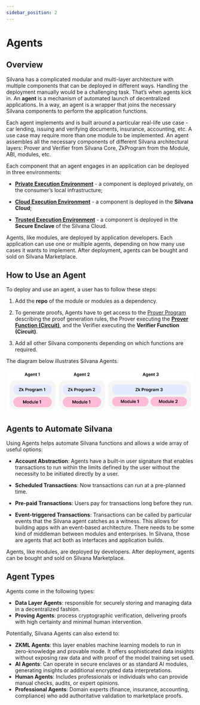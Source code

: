 ```yaml
---
sidebar_position: 2
---
```


# Agents

## Overview

Silvana has a complicated modular and multi-layer architecture with multiple components that can be deployed in different ways. Handling the deployment manually would be a challenging task. That’s when agents kick in. An **agent** is a mechanism of automated launch of decentralized applications. In a way, an agent is a wrapper that joins the necessary Silvana components to perform the application functions.

Each agent implements and is built around a particular real-life use case - car lending, issuing and verifying documents, insurance, accounting, etc. A use case may require more than one module to be implemented. An agent assembles all the necessary components of different Silvana architectural layers: Prover and Verifier from Silvana Core, ZkProgram from the Module, ABI, modules, etc.

Each component that an agent engages in an application can be deployed in three environments:

* [**Private Execution Environment**](/Documentation/Deployment/deployment-environments#private-execution-environment-pxe) - a component is deployed privately, on the consumer’s local infrastructure;

* [**Cloud Execution Environment**](/Documentation/Deployment/deployment-environments#cloud-execution-environment-cxe) - a component is deployed in the **Silvana Cloud**;

* [**Trusted Execution Environment**](/Documentation/Deployment/deployment-environments#trusted-execution-environment-tee) - a component is deployed in the **Secure Enclave** of the Silvana Cloud.

Agents, like modules, are deployed by application developers. Each application can use one or multiple agents, depending on how many use cases it wants to implement. After deployment, agents can be bought and sold on Silvana Marketplace.

## How to Use an Agent

To deploy and use an agent, a user has to follow these steps:

1. Add the **repo** of the module or modules as a dependency. 

2. To generate proofs, Agents have to get access to the [Prover Program](/Documentation/glossary#prover-program) describing the proof generation rules, the Prover executing the [**Prover Function (Circuit)**](/Documentation/architecture/silvana-core/prover#prover-function), and the Verifier executing the **Verifier Function (Circuit)**.

3. Add all other Silvana components depending on which functions are required.

The diagram below illustrates Silvana Agents.

![Silvana Agents](./img/silvana-agents.png)

## Agents to Automate Silvana

Using Agents helps automate Silvana functions and allows a wide array of useful options:

* **Account Abstraction**: Agents have a built-in user signature that enables transactions to run within the limits defined by the user without the necessity to be initiated directly by a user.

* **Scheduled Transactions**: Now transactions can run at a pre-planned time.
* **Pre-paid Transactions**: Users pay for transactions long before they run.
* **Event-triggered Transactions**: Transactions can be called by particular events that the Silvana agent catches as a witness. This allows for building apps with an event-based architecture. There needs to be some kind of middleman between modules and enterprises. In Silvana, those are agents that act both as interfaces and application builds.

Agents, like modules, are deployed by developers. After deployment, agents can be bought and sold on Silvana Marketplace.

## Agent Types

Agents come in the following types:

* **Data Layer Agents**: responsible for securely storing and managing data in a decentralized fashion.
* **Proving Agents**: process cryptographic verification, delivering proofs with high certainty and minimal human intervention.

Potentially, Silvana Agents can also extend to:

* **ZKML Agents**: this layer enables machine learning models to run in zero-knowledge and provable mode. It offers sophisticated data insights without exposing raw data and with proof of the model training set used.
* **AI Agents**: Can operate in secure enclaves or as standard AI modules, generating insights or additional encrypted data interpretations.
* **Human Agents**: Includes professionals or individuals who can provide manual checks, audits, or expert opinions.
* **Professional Agents**: Domain experts (finance, insurance, accounting, compliance) who add authoritative validation to marketplace proofs.